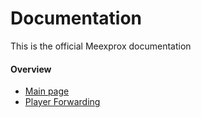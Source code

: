 # Documentation

This is the official Meexprox documentation

#### Overview
- [Main page](index.md)
- [Player Forwarding](player_forwarding.md)
